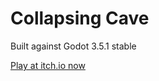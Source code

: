 # Collapsing Cave
Built against Godot 3.5.1 stable

[Play at itch.io now](https://manchmalscott.itch.io/ld51)
